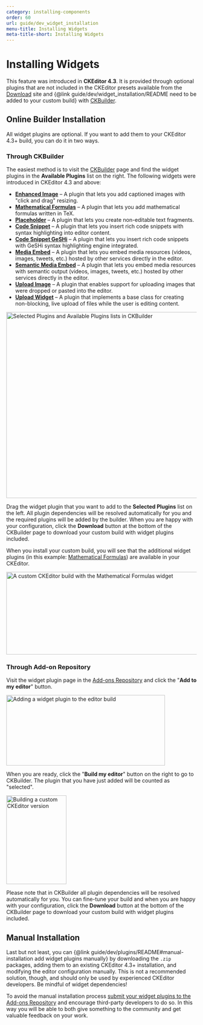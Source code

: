 ```yaml
---
category: installing-components
order: 60
url: guide/dev_widget_installation
menu-title: Installing Widgets
meta-title-short: Installing Widgets
---
```

<!--
Copyright (c) 2003-2018, CKSource - Frederico Knabben. All rights reserved.
For licensing, see LICENSE.md.
-->

# Installing Widgets

<info-box info=""> This feature was introduced in <strong>CKEditor 4.3</strong>. It is provided through optional plugins that are not included in the CKEditor presets available from the <a href="https://ckeditor.com/ckeditor-4/download/">Download</a> site and {@link guide/dev/widget_installation/README need to be added to your custom build} with <a href="https://ckeditor.com/cke4/builder">CKBuilder</a>.
</info-box>

## Online Builder Installation

All widget plugins are optional. If you want to add them to your CKEditor 4.3+ build, you can do it in two ways.

### Through CKBuilder

The easiest method is to visit the [CKBuilder](https://ckeditor.com/cke4/builder) page and find the widget plugins in the **Available Plugins** list on the right. The following widgets were introduced in CKEditor 4.3 and above:

* **[Enhanced Image](https://ckeditor.com/cke4/addon/image2)** &ndash; A plugin that lets you add captioned images with "click and drag" resizing.
* **[Mathematical Formulas](https://ckeditor.com/cke4/addon/mathjax)** &ndash; A plugin that lets you add mathematical formulas written in TeX.
* **[Placeholder](https://ckeditor.com/cke4/addon/placeholder)** &ndash; A plugin that lets you create non-editable text fragments.
* **[Code Snippet](https://ckeditor.com/cke4/addon/codesnippet)** &ndash; A plugin that lets you insert rich code snippets with syntax highlighting into editor content.
* **[Code Snippet GeSHi](https://ckeditor.com/cke4/addon/codesnippetgeshi)** &ndash; A plugin that lets you insert rich code snippets with GeSHi syntax highlighting engine integrated.
* **[Media Embed](https://ckeditor.com/cke4/addon/embed)** &ndash; A plugin that lets you embed media resources (videos, images, tweets, etc.) hosted by other services directly in the editor.
* **[Semantic Media Embed](https://ckeditor.com/cke4/addon/embedsemantic)** &ndash; A plugin that lets you embed media resources with semantic output (videos, images, tweets, etc.) hosted by other services directly in the editor.
* **[Upload Image](https://ckeditor.com/cke4/addon/uploadimage)** &ndash; A plugin that enables support for uploading images that were dropped or pasted into the editor.
* **[Upload Widget](https://ckeditor.com/cke4/addon/uploadwidget)** &ndash; A plugin that implements a base class for creating non-blocking, live upload of files while the user is editing content.

<img src="%BASE_PATH%/assets/img/add_widget_ckbuilder_3.png" alt="Selected Plugins and Available Plugins lists in CKBuilder" width="786" height="491">

Drag the widget plugin that you want to add to the **Selected Plugins** list on the left. All plugin dependencies will be resolved automatically for you and the required plugins will be added by the builder. When you are happy with your configuration, click the **Download** button at the bottom of the CKBuilder page to download your custom build with widget plugins included.

When you install your custom build, you will see that the additional widget plugins (in this example: [Mathematical Formulas](https://ckeditor.com/cke4/addon/mathjax)) are available in your CKEditor.

<img src="%BASE_PATH%/assets/img/add_widget_ckbuilder_4.png" alt="A custom CKEditor build with the Mathematical Formulas widget" width="528" height="218">

### Through Add-on Repository

Visit the widget plugin page in the [Add-ons Repository](https://ckeditor.com/cke4/addons/plugins/all) and click the "**Add to my editor**" button.

<img src="%BASE_PATH%/assets/img/add_widget_ckbuilder_1.png" alt="Adding a widget plugin to the editor build" width="420" height="186">

When you are ready, click the "**Build my editor**" button on the right to go to CKBuilder. The plugin that you have just added will be counted as "selected".

<img src="%BASE_PATH%/assets/img/add_plugin_ckbuilder_2.png" alt="Building a custom CKEditor version" width="159" height="234">

Please note that in CKBuilder all plugin dependencies will be resolved automatically for you. You can fine-tune your build and when you are happy with your configuration, click the **Download** button at the bottom of the CKBuilder page to download your custom build with widget plugins included.

## Manual Installation

Last but not least, you can {@link guide/dev/plugins/README#manual-installation add widget plugins manually} by downloading the `.zip` packages,  adding them to an existing CKEditor 4.3+ installation, and modifying the editor configuration manually. This is not a recommended solution, though, and should only be used by experienced CKEditor developers. Be mindful of widget dependencies!

<info-box hint=""> To avoid the manual installation process <a href="https://ckeditor.com/cke4/add/plugin">submit your widget plugins to the Add-ons Repository</a> and encourage third-party developers to do so. In this way you will be able to both give something to the community and get valuable feedback on your work.
</info-box>
